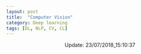```yaml
---
layout: post
title:  "Computer Vision"
category: Deep learning
tags: [DL, NLP, CV, CL]
---
```






<center> Update: 23/07/2018_15:10:37</center>

  	
